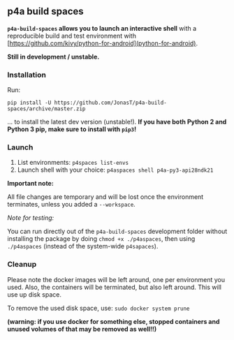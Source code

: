 
## p4a build spaces

**`p4a-build-spaces` allows you to launch an interactive
shell** with a reproducible build and test environment with
[https://github.com/kivy/python-for-android](python-for-android).

**Still in development / unstable.**

### Installation

Run:

`pip install -U https://github.com/JonasT/p4a-build-spaces/archive/master.zip`

... to install the latest dev version (unstable!).
**If you have both Python 2 and Python 3 pip, make sure to install with `pip3`!**

### Launch

1. List environments: `p4spaces list-envs`
2. Launch shell with your choice: `p4aspaces shell p4a-py3-api28ndk21`

**Important note:**

All file changes are temporary and will be lost once
the environment terminates, unless you added a `--workspace`.

*Note for testing:*

You can run directly out of the `p4a-build-spaces` development folder
without installing the package by doing `chmod +x ./p4aspaces`,
then using `./p4aspaces` (instead of the system-wide `p4sapaces`).

### Cleanup

Please note the docker images will be left around, one per environment
you used. Also, the containers will be terminated, but also left around.
This will use up disk space.

To remove the used disk space, use: `sudo docker system prune`

**(warning: if you use docker for something else, stopped containers
and unused volumes of that may be removed as well!!)**



